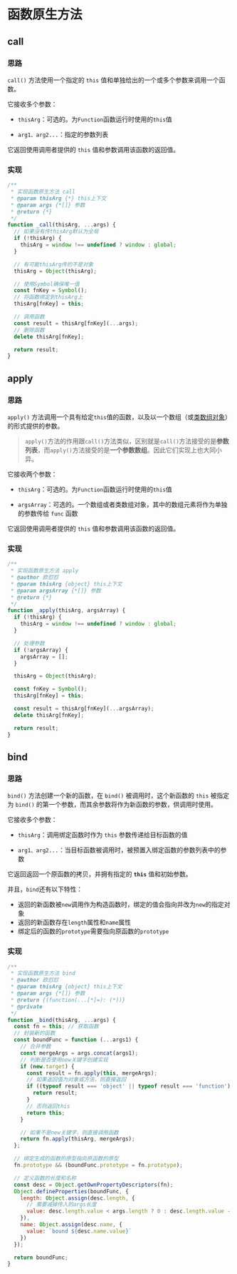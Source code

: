 # 函数原生方法

## call

### 思路

`call()` 方法使用一个指定的 `this` 值和单独给出的一个或多个参数来调用一个函数。



它接收多个参数：

- `thisArg`：可选的。为`Function`函数运行时使用的`this`值

- `arg1、arg2...`：指定的参数列表

它返回使用调用者提供的 `this` 值和参数调用该函数的返回值。

### 实现

```javascript
/**
 * 实现函数原生方法 call
 * @param thisArg {*} this上下文
 * @param args {*[]} 参数
 * @return {*}
 */
function _call(thisArg, ...args) {
  // 如果没有传thisArg默认为全局
  if (!thisArg) {
    thisArg = window !== undefined ? window : global;
  }

  // 有可能thisArg传的不是对象
  thisArg = Object(thisArg);

  // 使用Symbol确保唯一值
  const fnKey = Symbol();
  // 将函数绑定到thisArg上
  thisArg[fnKey] = this;

  // 调用函数
  const result = thisArg[fnKey](...args);
  // 删除函数
  delete thisArg[fnKey];

  return result;
}
```

## apply

### 思路

`apply()` 方法调用一个具有给定`this`值的函数，以及以一个数组（或[类数组对象](https://developer.mozilla.org/zh-CN/docs/Web/JavaScript/Guide/Indexed_collections#working_with_array-like_objects)）的形式提供的参数。

> `apply()`方法的作用跟`call()`方法类似，区别就是`call()`方法接受的是**参数列表**，而`apply()`方法接受的是**一个参数数组**。因此它们实现上也大同小异。



它接收两个参数：

- `thisArg`：可选的。为`Function`函数运行时使用的`this`值

- `argsArray`：可选的。一个数组或者类数组对象，其中的数组元素将作为单独的参数传给 `func` 函数

它返回使用调用者提供的 `this` 值和参数调用该函数的返回值。

### 实现

```javascript
/**
 * 实现函数原生方法 apply
 * @author 欧怼怼
 * @param thisArg {object} this上下文
 * @param argsArray {*[]} 参数
 * @return {*}
 */
function _apply(thisArg, argsArray) {
  if (!thisArg) {
    thisArg = window !== undefined ? window : global;
  }

  // 处理参数
  if (!argsArray) {
    argsArray = [];
  }

  thisArg = Object(thisArg);

  const fnKey = Symbol();
  thisArg[fnKey] = this;

  const result = thisArg[fnKey](...argsArray);
  delete thisArg[fnKey];

  return result;
}
```

## bind

### 思路

`bind()` 方法创建一个新的函数，在 `bind()` 被调用时，这个新函数的 `this` 被指定为 `bind()` 的第一个参数，而其余参数将作为新函数的参数，供调用时使用。



它接收多个参数：

- `thisArg`：调用绑定函数时作为 `this` 参数传递给目标函数的值

- `arg1、arg2...`：当目标函数被调用时，被预置入绑定函数的参数列表中的参数

它返回返回一个原函数的拷贝，并拥有指定的 **`this`** 值和初始参数。



并且，`bind`还有以下特性：

- 返回的新函数被`new`调用作为构造函数时，绑定的值会指向并改为`new`的指定对象
- 返回的新函数存在`length`属性和`name`属性
- 绑定后的函数的`prototype`需要指向原函数的`prototype`

### 实现

```javascript
/**
 * 实现函数原生方法 bind
 * @author 欧怼怼
 * @param thisArg {object} this上下文
 * @param args {*[]} 参数
 * @return {(function(...[*]=): (*))}
 * @private
 */
function _bind(thisArg, ...args) {
  const fn = this; // 获取函数
  // 封装新的函数
  const boundFunc = function (...args1) {
    // 合并参数
    const mergeArgs = args.concat(args1);
    // 判断是否使用new关键字创建实现
    if (new.target) {
      const result = fn.apply(this, mergeArgs);
      // 如果返回值为对象或方法，则直接返回
      if ((typeof result === 'object' || typeof result === 'function') && result !== null) {
        return result;
      }
      // 否则返回this
      return this;
    }

    // 如果不是new关键字，则直接调用函数
    return fn.apply(thisArg, mergeArgs);
  };

  // 绑定生成的函数的原型指向原函数的原型
  fn.prototype && (boundFunc.prototype = fn.prototype);

  // 定义函数的长度和名称
  const desc = Object.getOwnPropertyDescriptors(fn);
  Object.defineProperties(boundFunc, {
    length: Object.assign(desc.length, {
      // 需要减掉传入的args长度
      value: desc.length.value < args.length ? 0 : desc.length.value - args.length
    }),
    name: Object.assign(desc.name, {
      value: `bound ${desc.name.value}`
    })
  });

  return boundFunc;
}
```